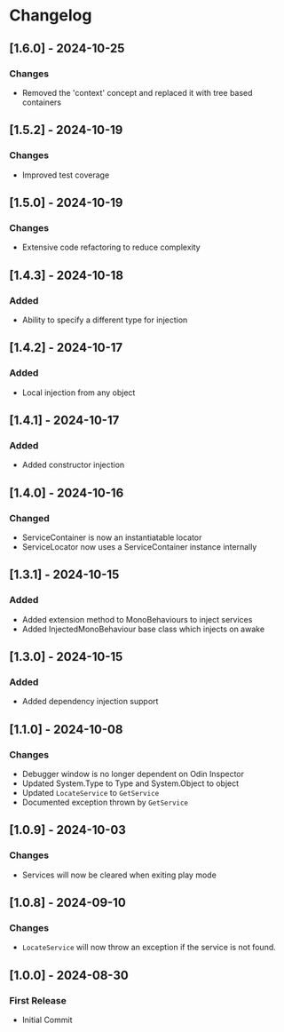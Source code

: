 # Changelog
## [1.6.0] - 2024-10-25
### Changes
- Removed the 'context' concept and replaced it with tree based containers

## [1.5.2] - 2024-10-19
### Changes
- Improved test coverage

## [1.5.0] - 2024-10-19
### Changes
- Extensive code refactoring to reduce complexity

## [1.4.3] - 2024-10-18
### Added
- Ability to specify a different type for injection

## [1.4.2] - 2024-10-17
### Added
- Local injection from any object

## [1.4.1] - 2024-10-17
### Added
- Added constructor injection

## [1.4.0] - 2024-10-16
### Changed
- ServiceContainer is now an instantiatable locator
- ServiceLocator now uses a ServiceContainer instance internally

## [1.3.1] - 2024-10-15
### Added
- Added extension method to MonoBehaviours to inject services
- Added InjectedMonoBehaviour base class which injects on awake

## [1.3.0] - 2024-10-15
### Added
- Added dependency injection support

## [1.1.0] - 2024-10-08
### Changes
- Debugger window is no longer dependent on Odin Inspector
- Updated System.Type to Type and System.Object to object
- Updated `LocateService` to `GetService`
- Documented exception thrown by `GetService`

## [1.0.9] - 2024-10-03
### Changes
- Services will now be cleared when exiting play mode

## [1.0.8] - 2024-09-10
### Changes
- `LocateService` will now throw an exception if the service is not found.

## [1.0.0] - 2024-08-30
### First Release
- Initial Commit